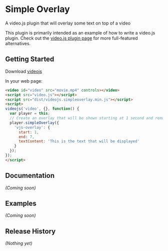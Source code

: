 # Simple Overlay

A video.js plugin that will overlay some text on top of a video

This plugin is primarily intended as an example of how to write a video.js plugin.
Check out the [video.js plugin page](https://github.com/videojs/video.js/wiki/Plugins) for more full-featured alternatives.

## Getting Started
Download [videojs](http://www.videojs.com/)

In your web page:

```html
<video id="video" src="movie.mp4" controls></video>
<script src="video.js"></script>
<script src="dist/videojs.simpleoverlay.min.js"></script>
<script>
videojs('video', {}, function() {
  var player = this;
  // Create an overlay that will be shown starting at 1 second and removed after 7 seconds
  player.simpleOverlay({
    'vjs-overlay': {
      start: 1,
      end: 7,
      textContent: 'This is the text that will be displayed'
    }
  });
});
</script>
```

## Documentation
_(Coming soon)_

## Examples
_(Coming soon)_

## Release History
_(Nothing yet)_
